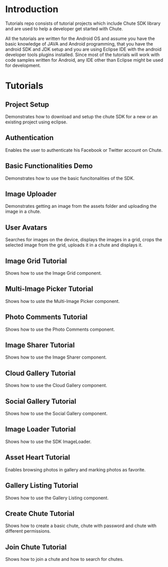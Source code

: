 
Introduction
====

Tutorials repo consists of tutorial projects which include Chute SDK library and are used to help a developer get started with Chute.

All the tutorials are written for the Android OS and assume you have the basic knowledge of JAVA and Android programming, that you have the android SDK and JDK setup and you are using Eclipse IDE with the android developer tools plugins installed. Since most of the tutorials will work with code samples written for Android, any IDE other than Eclipse might be used for development.

Tutorials
====

## Project Setup
Demonstrates how to download and setup the chute SDK for a new or an existing project using eclipse.

## Authentication
Enables the user to authenticate his Facebook or Twitter account on Chute.

## Basic Functionalities Demo
Demonstrates how to use the basic funcitonalities of the SDK.

## Image Uploader
Demonstrates getting an image from the assets folder and uploading the image in a chute.

## User Avatars
Searches for images on the device, displays the images in a grid, crops the selected image from the grid, uploads it in a chute and displays it.

## Image Grid Tutorial
Shows how to use the Image Grid component.

## Multi-Image Picker Tutorial
Shows how to uste the Multi-Image Picker component.

## Photo Comments Tutorial
Shows how to use the Photo Comments component.

## Image Sharer Tutorial
Shows how to use the Image Sharer component.

## Cloud Gallery Tutorial
Shows how to use the Cloud Gallery component.

## Social Gallery Tutorial
Shows how to use the Social Gallery component.

## Image Loader Tutorial
Shows how to use the SDK ImageLoader.

## Asset Heart Tutorial
Enables browsing photos in gallery and marking photos as favorite.

## Gallery Listing Tutorial
Shows how to use the Gallery Listing component.

## Create Chute Tutorial
Shows how to create a basic chute, chute with password and chute with different permissions.

## Join Chute Tutorial
Shows how to join a chute and how to search for chutes.





